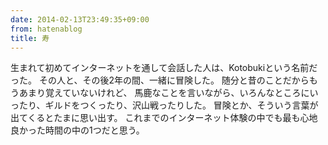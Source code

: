```yaml
---
date: 2014-02-13T23:49:35+09:00
from: hatenablog
title: 寿
---
```

生まれて初めてインターネットを通して会話した人は、Kotobukiという名前だった。 その人と、その後2年の間、一緒に冒険した。 随分と昔のことだからもうあまり覚えていないけれど、 馬鹿なことを言いながら、いろんなところにいったり、ギルドをつくったり、沢山戦ったりした。 冒険とか、そういう言葉が出てくるとたまに思い出す。 これまでのインターネット体験の中でも最も心地良かった時間の中の1つだと思う。

